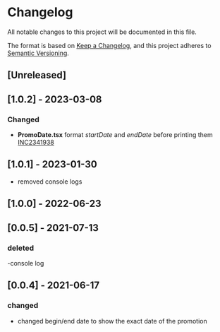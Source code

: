 # Changelog

All notable changes to this project will be documented in this file.

The format is based on [Keep a Changelog](https://keepachangelog.com/en/1.0.0/),
and this project adheres to [Semantic Versioning](https://semver.org/spec/v2.0.0.html).

## [Unreleased]

## [1.0.2] - 2023-03-08

### Changed

- **PromoDate.tsx** format _startDate_ and _endDate_ before printing them [INC2341938](https://whirlpool.service-now.com/nav_to.do?uri=%2Fincident.do%3Fsys_id%3D0e4d512e471d25103bb30272e36d436f%26sysparm_stack%3D%26sysparm_view%3D)

## [1.0.1] - 2023-01-30
- removed console logs

## [1.0.0] - 2022-06-23

## [0.0.5] - 2021-07-13
### deleted
-console log
## [0.0.4] - 2021-06-17
### changed
- changed begin/end date to show the exact date of the promotion

